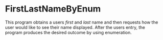 # FirstLastNameByEnum
This program obtains a users *first* and *last* name and then requests how the user would like to see their name displayed.  After the users entry, the program produces the desired outcome by using enumeration.
